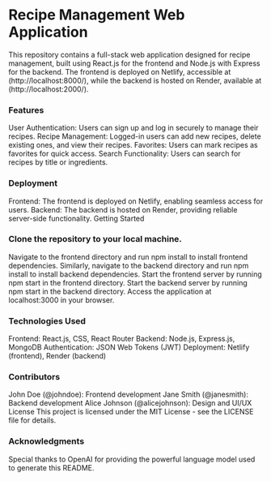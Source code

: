 
<h1>Recipe Management Web Application</h1>
This repository contains a full-stack web application designed for recipe management, built using React.js for the frontend and Node.js with Express for the backend. The frontend is deployed on Netlify, accessible at (http://localhost:8000/), while the backend is hosted on Render, available at (http://localhost:2000/).

<h3>Features</h3>
User Authentication: Users can sign up and log in securely to manage their recipes.
Recipe Management: Logged-in users can add new recipes, delete existing ones, and view their recipes.
Favorites: Users can mark recipes as favorites for quick access.
Search Functionality: Users can search for recipes by title or ingredients.

<h3>Deployment</h3>
Frontend: The frontend is deployed on Netlify, enabling seamless access for users.
Backend: The backend is hosted on Render, providing reliable server-side functionality.
Getting Started

<h3>Clone the repository to your local machine.</h3>
Navigate to the frontend directory and run npm install to install frontend dependencies.
Similarly, navigate to the backend directory and run npm install to install backend dependencies.
Start the frontend server by running npm start in the frontend directory.
Start the backend server by running npm start in the backend directory.
Access the application at localhost:3000 in your browser.

<h3>Technologies Used</h3>
Frontend: React.js, CSS, React Router
Backend: Node.js, Express.js, MongoDB
Authentication: JSON Web Tokens (JWT)
Deployment: Netlify (frontend), Render (backend)

<h3>Contributors</h3>
John Doe (@johndoe): Frontend development
Jane Smith (@janesmith): Backend development
Alice Johnson (@alicejohnson): Design and UI/UX
License
This project is licensed under the MIT License - see the LICENSE file for details.

<h3>Acknowledgments</h3>
Special thanks to OpenAI for providing the powerful language model used to generate this README.





